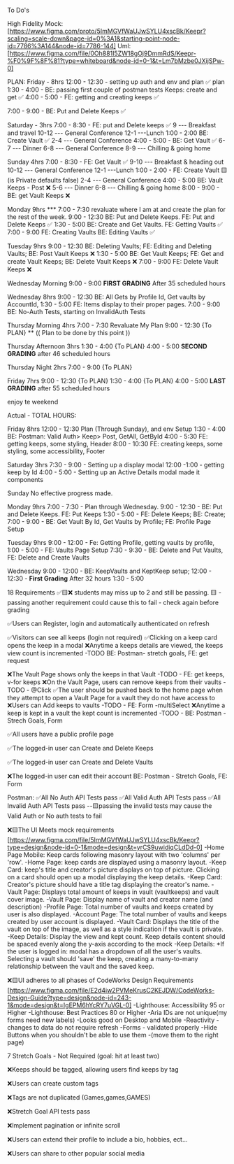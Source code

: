 To Do's 

High Fidelity Mock: 
  [https://www.figma.com/proto/5ImMGVfWaUJwSYLU4xscBk/Keepr?scaling=scale-down&page-id=0%3A1&starting-point-node-id=7786%3A144&node-id=7786-144]
Uml: 
  [https://www.figma.com/file/0Oh881I5ZW18gOj9DmmRdS/Keepr-%F0%9F%8F%81?type=whiteboard&node-id=0-1&t=Lm7bMzbe0JXijSPw-0]

PLAN: 
Friday - 8hrs
12:00 - 12:30 - setting up auth and env and plan ✅
plan
1:30 - 4:00 - BE: passing first couple of postman tests Keeps: create and get ✅
4:00 - 5:00 - FE: getting and creating keeps  ✅

7:00 - 9:00 - BE: Put and Delete Keeps ✅

Saturday - 3hrs
7:00 - 8:30 - FE: put and Delete keeps ✅
9 --- Breakfast and travel
10-12 --- General Conference
12-1 ---Lunch
1:00 - 2:00 BE: Create Vault ✅
2-4 --- General Conference
4:00 - 5:00 - BE: Get Vault ✅
6-7 --- Dinner
6-8 --- General Conference 
8-9 --- Chilling & going home

Sunday 4hrs
7:00 - 8:30 - FE: Get Vault ✅
9-10 --- Breakfast & heading out
10-12 --- General Conference
12-1 ---Lunch 
1:00 - 2:00 - FE: Create Vault 🟨 (is Private defaults false)
2-4 --- General Conference 
4:00 - 5:00 BE: Vault Keeps - Post ❌
5-6 --- Dinner
6-8 --- Chilling & going home 
8:00 - 9:00 - BE: get Vault Keeps ❌


Monday 9hrs
*** 7:00 - 7:30  revaluate where I am at and create the plan for the rest of the week.
9:00 - 12:30 BE: Put and Delete Keeps. FE: Put and Delete Keeps ✅
1:30 - 5:00 BE: Create and Get Vaults. FE: Getting Vaults ✅
7:00 - 9:00 FE: Creating Vaults BE: Editing Vaults ✅

Tuesday 9hrs
9:00 - 12:30 BE: Deleting Vaults; FE: Editing and Deleting Vaults; BE: Post Vault Keeps ❌
1:30 - 5:00 BE: Get Vault Keeps; FE: Get and create Vault Keeps; BE: Delete Vault Keeps ❌
7:00 - 9:00 FE: Delete Vault Keeps ❌

Wednesday Morning
9:00 - 9:00 **FIRST GRADING** After 35 scheduled hours

Wednesday 8hrs
9:00 - 12:30 BE: All Gets by Profile Id, Get vaults by AccountId, 
1:30 - 5:00 FE: Items display to their proper pages.
7:00 - 9:00 BE: No-Auth Tests, starting on InvalidAuth Tests

Thursday Morning 4hrs
7:00 - 7:30 Revaluate My Plan
9:00 - 12:30 {To PLAN}
** (( Plan to be done by this point ))

Thursday Afternoon 3hrs
1:30 - 4:00 {To PLAN}
4:00 - 5:00 **SECOND GRADING** after 46 scheduled hours

Thursday Night 2hrs
7:00 - 9:00 {To PLAN}

Friday 7hrs
9:00 - 12:30 {To PLAN}
1:30 - 4:00 {To PLAN}
4:00 - 5:00 **LAST GRADING** after 55 scheduled hours

enjoy te weekend

Actual - 
TOTAL HOURS:

Friday 8hrs
12:00 - 12:30 Plan (Through Sunday), and env Setup 
1:30 - 4:00 BE: Postman: Valid Auth> Keep> Post, GetAll, GetById
4:00 - 5:30 FE: getting keeps, some styling, Header
8:00 - 10:30 FE: creating keeps, some styling, some accessibility, Footer

Saturday 3hrs
7:30 - 9:00 - Setting up a display modal
12:00 -1:00 - getting keep by Id
4:00 - 5:00 - Setting up an Active Details modal made it components 

Sunday 
No effective progress made.

Monday 9hrs
7:00 - 7:30 - Plan through Wednesday.
9:00 - 12:30 - BE: Put and Delete Keeps. FE: Put Keeps
1:30 - 5:00 - FE: Delete Keeps; BE: Create; 
7:00 - 9:00 - BE: Get Vault By Id, Get Vaults by Profile; FE: Profile Page Setup

Tuesday 9hrs
9:00 - 12:00 - Fe: Getting Profile,  getting vaults by profile, 
1:00 - 5:00 - FE: Vaults Page Setup
7:30 - 9:30 - BE: Delete and Put Vaults, FE: Delete and Create Vaults

Wednesday
9:00 - 12:00 - BE: KeepVaults and KeptKeep setup;
12:00 - 12:30 - **First Grading** After 32 hours
1:30 - 5:00


18 Requirements
✅🟨❌
  students may miss up to 2 and still be passing.
  🟨 - passing another requirement could cause this to fail - check again before grading

✅Users can Register, login and automatically authenticated on refresh

✅Visitors can see all keeps (login not required)
✅Clicking on a keep card opens the keep in a modal
❌Anytime a keeps details are viewed, the keeps view count is incremented
  -TODO BE: Postman- stretch goals, FE: get request

❌The Vault Page shows only the keeps in that Vault
  -TODO - FE: get keeps, v-for keeps
  ❌On the Vault Page, users can remove keeps from their vaults
  -TODO - @Click
✅The user should be pushed back to the home page when they attempt to open a Vault Page for a vault they do not have access to
❌Users can Add keeps to vaults
  -TODO - FE: Form -multiSelect
  ❌Anytime a keep is kept in a vault the kept count is incremented
  -TODO - BE: Postman - Strech Goals, Form

✅All users have a public profile page

✅The logged-in user can Create and Delete Keeps

✅The logged-in user can Create and Delete Vaults

❌The logged-in user can edit their account
  BE: Postman - Stretch Goals, FE: Form

Postman:
✅All No Auth API Tests pass
✅All Valid Auth API Tests pass
✅All Invalid Auth API Tests pass
  --🟨passing the invalid tests may cause the Valid Auth or No auth tests to fail

❌🟨The UI Meets mock requirements
  [https://www.figma.com/file/5ImMGVfWaUJwSYLU4xscBk/Keepr?type=design&node-id=0-1&mode=design&t=yrCS9uwidiqCLdDd-0]
  -Home Page Mobile: Keep cards following masonry layout with two 'columns' per 'row'.
  -Home Page: keep cards are displayed using a masonry layout.
    -Keep Card: keep's title and creator's picture displays on top of picture. Clicking on a card should open up a modal displaying the keep details.
    -Keep Card: Creator's picture should have a title tag displaying the creator's name.
  -Vault Page: Displays total amount of keeps in vault (vaultkeeps) and vault cover image. 
  -Vault Page: Display name of vault and creator name (and description)
  -Profile Page: Total number of vaults and keeps created by user is also displayed.
  -Account Page: The total number of vaults and keeps created by user account is displayed.
    -Vault Card: Displays the title of the vault on top of the image, as well as a style indication if the vault is private.
  -Keep Details: Display the view and kept count. Keep details content should be spaced evenly along the y-axis according to the mock
  -Keep Details: *If the user is logged in: modal has a dropdown of all the user's vaults. Selecting a vault should 'save' the keep, creating a many-to-many relationship between the vault and the saved keep.

❌🟨UI adheres to all phases of CodeWorks Design Requirements
  [https://www.figma.com/file/E2d4iw2PVMeKrusC2KEJDW/CodeWorks-Design-Guide?type=design&node-id=243-1&mode=design&t=IgEPM6hYcRY7uVGL-0]
  -Lighthouse: Accessibility 95 or Higher
  -Lighthouse: Best Practices 80 or Higher
    -Aria IDs are not unique(my forms need new labels)
  -Looks good on Desktop and Mobile
  -Reactivity - changes to data do not require refresh
  -Forms - validated properly 
  -Hide Buttons when you shouldn't be able to use them 
    -(move them to the right page)

7 Stretch Goals - Not Required (goal: hit at least two)

❌Keeps should be tagged, allowing users find keeps by tag

❌Users can create custom tags

❌Tags are not duplicated (Games,games,GAMES)

❌Stretch Goal API tests pass

❌Implement pagination or infinite scroll

❌Users can extend their profile to include a bio, hobbies, ect...

❌Users can share to other popular social media